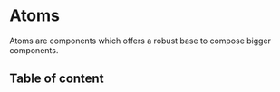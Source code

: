 # Atoms

Atoms are components which offers a robust base to compose bigger components.

<script setup>
  import { ref } from 'vue';

  const mod = ref(import.meta.glob('./*/index.md', { eager: true }));
</script>

## Table of content

<Suspense>
  <Toc :modules="mod" />
</Suspense>
